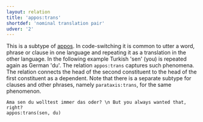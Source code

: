 ```yaml
---
layout: relation
title: 'appos:trans'
shortdef: 'nominal translation pair'
udver: '2'
---
```


This is a subtype of  [appos](). 
In code-switching it is common to utter a word, phrase or clause in one language and repeating it as a translation in the other language. 
In the following example Turkish 'sen' (you) is repeated again as German 'du'. The relation `appos:trans` captures
such phenomena. The relation connects the head of the second constituent to the head of the first constituent as a dependent.
Note that there is a separate subtype for clauses and other phrases, namely `parataxis:trans`, for the same phenomenon.


~~~ sdparse
Ama sen du wolltest immer das oder? \n But you always wanted that, right?
appos:trans(sen, du)
~~~
<!-- Interlanguage links updated Po 6. listopadu 2023, 21:42:27 CET -->
